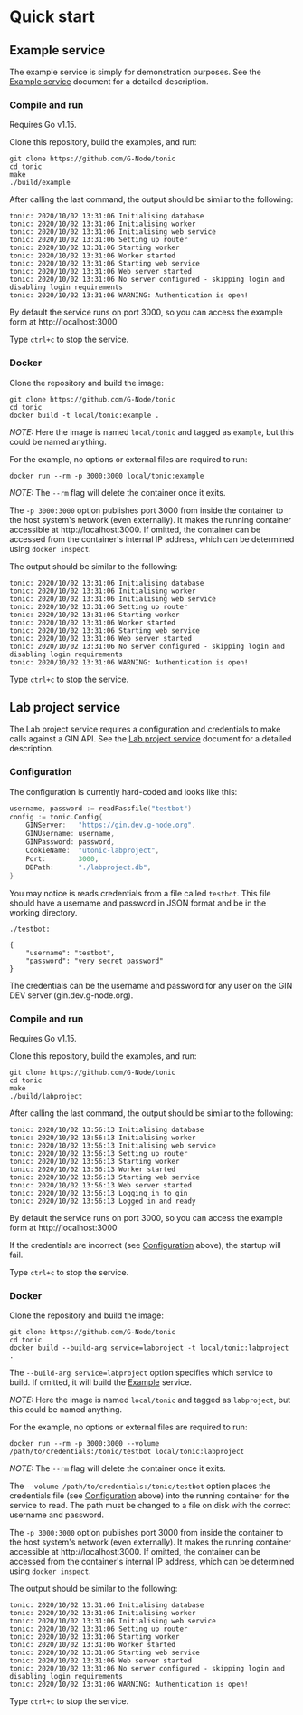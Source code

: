 # Quick start

## Example service

The example service is simply for demonstration purposes. See the [Example service](./example.md) document for a detailed description.

### Compile and run

Requires Go v1.15.

Clone this repository, build the examples, and run:
```
git clone https://github.com/G-Node/tonic
cd tonic
make
./build/example
```

After calling the last command, the output should be similar to the following:
```
tonic: 2020/10/02 13:31:06 Initialising database
tonic: 2020/10/02 13:31:06 Initialising worker
tonic: 2020/10/02 13:31:06 Initialising web service
tonic: 2020/10/02 13:31:06 Setting up router
tonic: 2020/10/02 13:31:06 Starting worker
tonic: 2020/10/02 13:31:06 Worker started
tonic: 2020/10/02 13:31:06 Starting web service
tonic: 2020/10/02 13:31:06 Web server started
tonic: 2020/10/02 13:31:06 No server configured - skipping login and disabling login requirements
tonic: 2020/10/02 13:31:06 WARNING: Authentication is open!
```

By default the service runs on port 3000, so you can access the example form at http://localhost:3000

Type `ctrl+c` to stop the service.

### Docker

Clone the repository and build the image:
```
git clone https://github.com/G-Node/tonic
cd tonic
docker build -t local/tonic:example .
```

*NOTE:* Here the image is named `local/tonic` and tagged as `example`, but this could be named anything.

For the example, no options or external files are required to run:
```
docker run --rm -p 3000:3000 local/tonic:example
```
*NOTE:* The `--rm` flag will delete the container once it exits.

The `-p 3000:3000` option publishes port 3000 from inside the container to the host system's network (even externally). It makes the running container accessible at http://localhost:3000. If omitted, the container can be accessed from the container's internal IP address, which can be determined using `docker inspect`.

The output should be similar to the following:
```
tonic: 2020/10/02 13:31:06 Initialising database
tonic: 2020/10/02 13:31:06 Initialising worker
tonic: 2020/10/02 13:31:06 Initialising web service
tonic: 2020/10/02 13:31:06 Setting up router
tonic: 2020/10/02 13:31:06 Starting worker
tonic: 2020/10/02 13:31:06 Worker started
tonic: 2020/10/02 13:31:06 Starting web service
tonic: 2020/10/02 13:31:06 Web server started
tonic: 2020/10/02 13:31:06 No server configured - skipping login and disabling login requirements
tonic: 2020/10/02 13:31:06 WARNING: Authentication is open!
```

Type `ctrl+c` to stop the service.


## Lab project service

The Lab project service requires a configuration and credentials to make calls against a GIN API. See the [Lab project service](./labproject.md) document for a detailed description.

### Configuration

The configuration is currently hard-coded and looks like this:
```go
username, password := readPassfile("testbot")
config := tonic.Config{
    GINServer:   "https://gin.dev.g-node.org",
    GINUsername: username,
    GINPassword: password,
    CookieName:  "utonic-labproject",
    Port:        3000,
    DBPath:      "./labproject.db",
}
```

You may notice is reads credentials from a file called `testbot`. This file should have a username and password in JSON format and be in the working directory.

`./testbot:`
```
{
    "username": "testbot",
    "password": "very secret password"
}
```

The credentials can be the username and password for any user on the GIN DEV server (gin.dev.g-node.org).

### Compile and run

Requires Go v1.15.

Clone this repository, build the examples, and run:
```
git clone https://github.com/G-Node/tonic
cd tonic
make
./build/labproject
```

After calling the last command, the output should be similar to the following:
```
tonic: 2020/10/02 13:56:13 Initialising database
tonic: 2020/10/02 13:56:13 Initialising worker
tonic: 2020/10/02 13:56:13 Initialising web service
tonic: 2020/10/02 13:56:13 Setting up router
tonic: 2020/10/02 13:56:13 Starting worker
tonic: 2020/10/02 13:56:13 Worker started
tonic: 2020/10/02 13:56:13 Starting web service
tonic: 2020/10/02 13:56:13 Web server started
tonic: 2020/10/02 13:56:13 Logging in to gin
tonic: 2020/10/02 13:56:13 Logged in and ready
```

By default the service runs on port 3000, so you can access the example form at http://localhost:3000

If the credentials are incorrect (see [Configuration](#configuration) above), the startup will fail.

Type `ctrl+c` to stop the service.

### Docker

Clone the repository and build the image:
```
git clone https://github.com/G-Node/tonic
cd tonic
docker build --build-arg service=labproject -t local/tonic:labproject .
```

The `--build-arg service=labproject` option specifies which service to build. If omitted, it will build the [Example](#example) service.

*NOTE:* Here the image is named `local/tonic` and tagged as `labproject`, but this could be named anything.

For the example, no options or external files are required to run:
```
docker run --rm -p 3000:3000 --volume /path/to/credentials:/tonic/testbot local/tonic:labproject
```

*NOTE:* The `--rm` flag will delete the container once it exits.

The `--volume /path/to/credentials:/tonic/testbot` option places the credentials file (see [Configuration](#configuration) above) into the running container for the service to read. The path must be changed to a file on disk with the correct username and password.

The `-p 3000:3000` option publishes port 3000 from inside the container to the host system's network (even externally). It makes the running container accessible at http://localhost:3000. If omitted, the container can be accessed from the container's internal IP address, which can be determined using `docker inspect`.

The output should be similar to the following:
```
tonic: 2020/10/02 13:31:06 Initialising database
tonic: 2020/10/02 13:31:06 Initialising worker
tonic: 2020/10/02 13:31:06 Initialising web service
tonic: 2020/10/02 13:31:06 Setting up router
tonic: 2020/10/02 13:31:06 Starting worker
tonic: 2020/10/02 13:31:06 Worker started
tonic: 2020/10/02 13:31:06 Starting web service
tonic: 2020/10/02 13:31:06 Web server started
tonic: 2020/10/02 13:31:06 No server configured - skipping login and disabling login requirements
tonic: 2020/10/02 13:31:06 WARNING: Authentication is open!
```

Type `ctrl+c` to stop the service.
